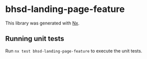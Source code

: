 # bhsd-landing-page-feature

This library was generated with [Nx](https://nx.dev).

## Running unit tests

Run `nx test bhsd-landing-page-feature` to execute the unit tests.

